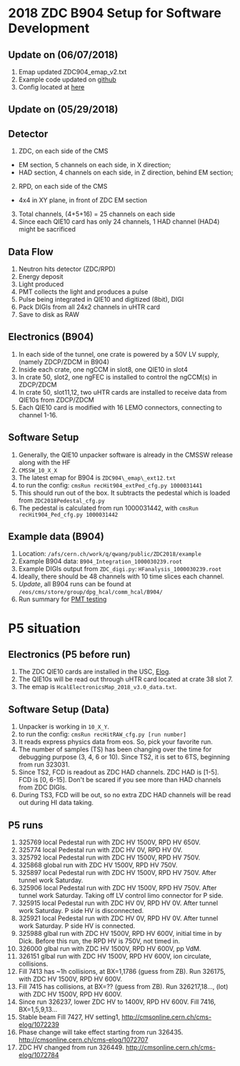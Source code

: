 # 2018 ZDC B904 Setup for Software Development
## Update on (06/07/2018)
1. Emap updated ZDC904_emap_v2.txt
2. Example code updated on [github](https://github.com/BetterWang/QWNtrkOfflineProducer/blob/ZDC2018/src/QWZDC2018Producer.cc)
3. Config located at [here](https://github.com/BetterWang/QWNtrkOfflineProducer/blob/ZDC2018/run2018/ZDC_digi.py)

## Update on (05/29/2018)
## Detector
1. ZDC, on each side of the CMS
  * EM section, 5 channels on each side, in X direction;
  * HAD section, 4 channels on each side, in Z direction, behind EM section;
2. RPD, on each side of the CMS
  * 4x4 in XY plane, in front of ZDC EM section
3. Total channels, (4+5+16) = 25 channels on each side
4. Since each QIE10 card has only 24 channels, 1 HAD channel (HAD4) might be sacrificed

## Data Flow
1. Neutron hits detector (ZDC/RPD)
2. Energy deposit
3. Light produced
4. PMT collects the light and produces a pulse
5. Pulse being integrated in QIE10 and digitized (8bit), DIGI
6. Pack DIGIs from all 24x2 channels in uHTR card
7. Save to disk as RAW

## Electronics (B904)
1. In each side of the tunnel, one crate is powered by a 50V LV supply, (namely ZDCP/ZDCM in B904)
2. Inside each crate, one ngCCM in slot8, one QIE10 in slot4
3. In crate 50, slot2, one ngFEC is installed to control the ngCCM(s) in ZDCP/ZDCM
4. In crate 50, slot11,12, two uHTR cards are installed to receive data from QIE10s from ZDCP/ZDCM
5. Each QIE10 card is modified with 16 LEMO connectors, connecting to channel 1-16.

## Software Setup
1. Generally, the QIE10 unpacker software is already in the CMSSW release along with the HF
2. `CMSSW_10_X_X`
3. The latest emap for B904 is `ZDC904\_emap\_ext12.txt`
4. to run the config: `cmsRun recHit904_extPed_cfg.py 1000031441`
5. This should run out of the box. It subtracts the pedestal which is loaded from `ZDC2018Pedestal_cfg.py`
6. The pedestal is calculated from run 1000031442, with `cmsRun recHit904_Ped_cfg.py 1000031442`

## Example data (B904)
1. Location: `/afs/cern.ch/work/q/qwang/public/ZDC2018/example`
2. Example B904 data: `B904_Integration_1000030239.root`
3. Example DIGIs output from `ZDC_digi.py`: `HFanalysis_1000030239.root`
4. Ideally, there should be 48 channels with 10 time slices each channel.
5. *Update*, all B904 runs can be found at `/eos/cms/store/group/dpg_hcal/comm_hcal/B904/`
6. Run summary for [PMT testing](https://www.evernote.com/l/AAG1pcCjgENOX6JdCExUbyTMNX4_Mf6Ydcs)

# P5 situation
## Electronics (P5 before run)
1. The ZDC QIE10 cards are installed in the USC, [Elog](http://cmsonline.cern.ch/cms-elog/1054529).
2. The QIE10s will be read out through uHTR card located at crate 38 slot 7.
3. The emap is `HcalElectronicsMap_2018_v3.0_data.txt`.

## Software Setup (Data)
1. Unpacker is working in `10_X_Y`.
2. to run the config: `cmsRun recHitRAW_cfg.py [run number]`
3. It reads express physics data from eos. So, pick your favorite run.
4. The number of samples (TS) has been changing over the time for debugging purpose (3, 4, 6 or 10). Since TS2, it is set to 6TS, beginning from run 323031.
5. Since TS2, FCD is readout as ZDC HAD channels. ZDC HAD is [1-5]. FCD is [0, 6-15]. Don't be scared if you see more than HAD channels from ZDC DIGIs.
6. During TS3, FCD will be out, so no extra ZDC HAD channels will be read out during HI data taking.


## P5 runs
1. 325769 local Pedestal run with ZDC HV 1500V, RPD HV 650V.
2. 325774 local Pedestal run with ZDC HV 0V, RPD HV 0V.
3. 325792 local Pedestal run with ZDC HV 1500V, RPD HV 750V.
4. 325868 global run with ZDC HV 1500V, RPD HV 750V.
5. 325897 local Pedestal run with ZDC HV 1500V, RPD HV 750V. After tunnel work Saturday.
6. 325906 local Pedestal run with ZDC HV 1500V, RPD HV 750V. After tunnel work Saturday. Taking off LV control limo connector for P side.
7. 325915 local Pedestal run with ZDC HV 0V, RPD HV 0V. After tunnel work Saturday. P side HV is disconnected.
8. 325921 local Pedestal run with ZDC HV 0V, RPD HV 0V. After tunnel work Saturday. P side HV is connected.
9. 325988 glbal run with ZDC HV 1500V, RPD HV 600V, initial time in by Dick. Before this run, the RPD HV is 750V, not timed in.
10. 326000 glbal run with ZDC HV 1500V, RPD HV 600V, pp VdM.
11. 326151 glbal run with ZDC HV 1500V, RPD HV 600V, ion circulate, collisions.
12. Fill 7413 has ~1h collisions, at BX=1,1786 (guess from ZB). Run 326175,  with ZDC HV 1500V, RPD HV 600V.
13. Fill 7415 has collisions, at BX=??  (guess from ZB). Run 326217,18..., (lot)  with ZDC HV 1500V, RPD HV 600V.
14. Since run 326237, lower ZDC HV to 1400V, RPD HV 600V. Fill 7416, BX=1,5,9,13...
15. Stable beam Fill 7427, HV setting1, http://cmsonline.cern.ch/cms-elog/1072239
16. Phase change will take effect starting from run 326435. http://cmsonline.cern.ch/cms-elog/1072707
17. ZDC HV changed from run 326449. http://cmsonline.cern.ch/cms-elog/1072784

